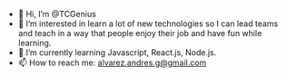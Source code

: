 - 👋 Hi, I’m @TCGenius
- 👀 I’m interested in learn a lot of new technologies so I can lead teams and teach in a way that people enjoy their job and have fun while learning.
- 🌱 I’m currently learning Javascript, React.js, Node.js.
- 📫 How to reach me: alvarez.andres.g@gmail.com

<!---
TCGenius/TCGenius is a ✨ special ✨ repository because its `README.md` (this file) appears on your GitHub profile.
You can click the Preview link to take a look at your changes.
--->

